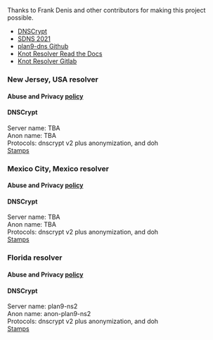 Thanks to Frank Denis and other contributors for making this project possible.
- [DNSCrypt](https://dnscrypt.info)
- [SDNS 2021](https://www.youtube.com/playlist?list=PLDlEgzZB7eyJ0_Y2U2Y3Vv5kjj7DmeBIM)
- [plan9-dns Github](https://github.com/jlongua/plan9-dns)
- [Knot Resolver Read the Docs](https://knot-resolver.readthedocs.io/en/stable/index.html)
- [Knot Resolver Gitlab](https://github.com/CZ-NIC/knot-resolver)


### New Jersey, USA resolver
#### Abuse and Privacy [policy](https://github.com/jlongua/plan9-dns/blob/main/privacy%20policy.md)

#### DNSCrypt
Server name: TBA\
Anon name: TBA\
Protocols: dnscrypt v2 plus anonymization, and doh\
[Stamps](https://dnscrypt.info/public-servers)


### Mexico City, Mexico resolver
#### Abuse and Privacy [policy](https://github.com/jlongua/plan9-dns/blob/main/privacy%20policy.md)

#### DNSCrypt
Server name: TBA\
Anon name: TBA\
Protocols: dnscrypt v2 plus anonymization, and doh\
[Stamps](https://dnscrypt.info/public-servers)


### Florida resolver
#### Abuse and Privacy [policy](https://github.com/jlongua/plan9-dns/blob/main/privacy%20policy.md)

#### DNSCrypt
Server name: plan9-ns2\
Anon name: anon-plan9-ns2\
Protocols: dnscrypt v2 plus anonymization, and doh\
[Stamps](https://dnscrypt.info/public-servers)
